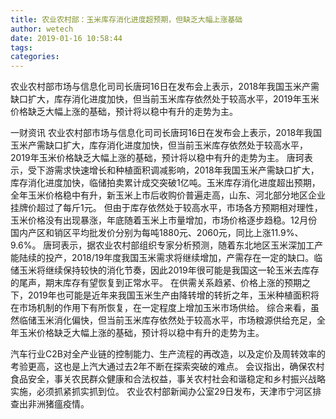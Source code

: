 ```yaml
---
title: 农业农村部：玉米库存消化进度超预期，但缺乏大幅上涨基础
author: wetech
date: 2019-01-16 10:58:44
tags: 
categories: 
---
```

农业农村部市场与信息化司司长唐珂16日在发布会上表示，2018年我国玉米产需缺口扩大，库存消化进度加快，但当前玉米库存依然处于较高水平，2019年玉米价格缺乏大幅上涨的基础，预计将以稳中有升的走势为主。
<!-- more -->
一财资讯
农业农村部市场与信息化司司长唐珂16日在发布会上表示，2018年我国玉米产需缺口扩大，库存消化进度加快，但当前玉米库存依然处于较高水平，2019年玉米价格缺乏大幅上涨的基础，预计将以稳中有升的走势为主。
唐珂表示，受下游需求快速增长和种植面积调减影响，2018年我国玉米产需缺口扩大，库存消化进度加快，临储拍卖累计成交突破1亿吨。玉米库存消化进度超出预期，全年玉米价格稳中有升，新玉米上市后收购价普遍走高，山东、河北部分地区企业挂牌价超过了每斤1元。
但由于库存依然处于较高水平，市场各方预期相对理性，玉米价格没有出现暴涨，年底随着玉米上市量增加，市场价格逐步趋稳。12月份国内产区和销区平均批发价分别为每吨1880元、2060元，同比上涨11.9%、9.6%。
唐珂表示，据农业农村部组织专家分析预测，随着东北地区玉米深加工产能陆续的投产，2018/19年度我国玉米需求将继续增加，产需存在一定的缺口。临储玉米将继续保持较快的消化节奏，因此2019年很可能是我国这一轮玉米去库存的尾声，期末库存有望恢复到正常水平。
在供需关系趋紧、价格上涨的预期之下，2019年也可能是近年来我国玉米生产由降转增的转折之年，玉米种植面积将在市场机制的作用下有所恢复，在一定程度上增加玉米市场供给。
综合来看，虽然临储玉米消化偏快，但当前玉米库存依然处于较高水平，市场粮源供给充足，全年玉米价格缺乏大幅上涨的基础，预计将以稳中有升的走势为主。
 
 
汽车行业C2B对全产业链的控制能力、生产流程的再改造，以及定价及周转效率的考验更高，这也是上汽大通过去2年不断在探索突破的难点。
会议指出，确保农村食品安全，事关农民群众健康和合法权益，事关农村社会和谐稳定和乡村振兴战略实施，必须抓紧抓实抓到位。
农业农村部新闻办公室29日发布，天津市宁河区排查出非洲猪瘟疫情。
